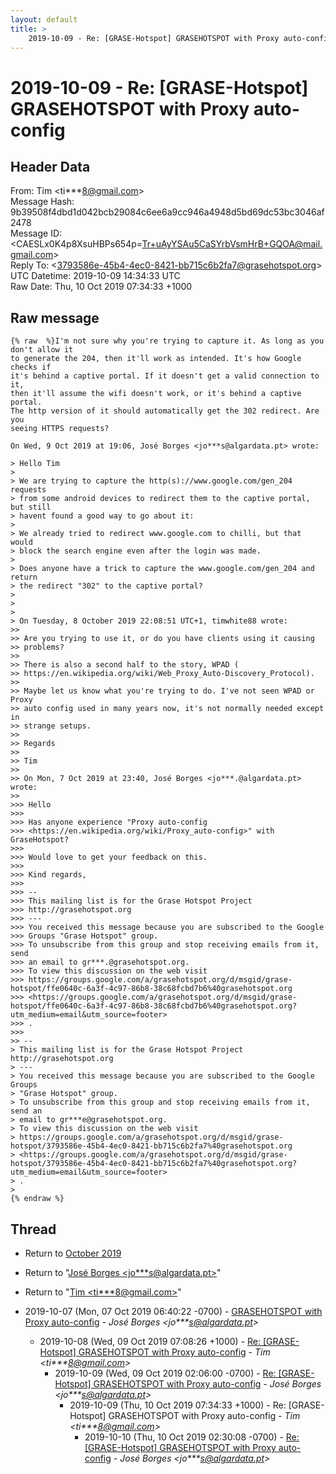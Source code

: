 ```yaml
---
layout: default
title: >
    2019-10-09 - Re: [GRASE-Hotspot] GRASEHOTSPOT with Proxy auto-config
---
```


# 2019-10-09 - Re: [GRASE-Hotspot] GRASEHOTSPOT with Proxy auto-config

## Header Data

From: Tim \<ti***8@gmail.com\><br>
Message Hash: 9b39508f4dbd1d042bcb29084c6ee6a9cc946a4948d5bd69dc53bc3046af2478<br>
Message ID: \<CAESLx0K4p8XsuHBPs654p=Tr+uAyYSAu5CaSYrbVsmHrB+GQOA@mail.gmail.com\><br>
Reply To: \<3793586e-45b4-4ec0-8421-bb715c6b2fa7@grasehotspot.org\><br>
UTC Datetime: 2019-10-09 14:34:33 UTC<br>
Raw Date: Thu, 10 Oct 2019 07:34:33 +1000<br>

## Raw message

```
{% raw  %}I'm not sure why you're trying to capture it. As long as you don't allow it
to generate the 204, then it'll work as intended. It's how Google checks if
it's behind a captive portal. If it doesn't get a valid connection to it,
then it'll assume the wifi doesn't work, or it's behind a captive portal.
The http version of it should automatically get the 302 redirect. Are you
seeing HTTPS requests?

On Wed, 9 Oct 2019 at 19:06, José Borges <jo***s@algardata.pt> wrote:

> Hello Tim
>
> We are trying to capture the http(s)://www.google.com/gen_204 requests
> from some android devices to redirect them to the captive portal, but still
> havent found a good way to go about it:
>
> We already tried to redirect www.google.com to chilli, but that would
> block the search engine even after the login was made.
>
> Does anyone have a trick to capture the www.google.com/gen_204 and return
> the redirect "302" to the captive portal?
>
>
>
> On Tuesday, 8 October 2019 22:08:51 UTC+1, timwhite88 wrote:
>>
>> Are you trying to use it, or do you have clients using it causing
>> problems?
>>
>> There is also a second half to the story, WPAD (
>> https://en.wikipedia.org/wiki/Web_Proxy_Auto-Discovery_Protocol).
>>
>> Maybe let us know what you're trying to do. I've not seen WPAD or Proxy
>> auto config used in many years now, it's not normally needed except in
>> strange setups.
>>
>> Regards
>>
>> Tim
>>
>> On Mon, 7 Oct 2019 at 23:40, José Borges <jo***.@algardata.pt> wrote:
>>
>>> Hello
>>>
>>> Has anyone experience "Proxy auto-config
>>> <https://en.wikipedia.org/wiki/Proxy_auto-config>" with GraseHotspot?
>>>
>>> Would love to get your feedback on this.
>>>
>>> Kind regards,
>>>
>>> --
>>> This mailing list is for the Grase Hotspot Project
>>> http://grasehotspot.org
>>> ---
>>> You received this message because you are subscribed to the Google
>>> Groups "Grase Hotspot" group.
>>> To unsubscribe from this group and stop receiving emails from it, send
>>> an email to gr***.@grasehotspot.org.
>>> To view this discussion on the web visit
>>> https://groups.google.com/a/grasehotspot.org/d/msgid/grase-hotspot/ffe0640c-6a3f-4c97-86b8-38c68fcbd7b6%40grasehotspot.org
>>> <https://groups.google.com/a/grasehotspot.org/d/msgid/grase-hotspot/ffe0640c-6a3f-4c97-86b8-38c68fcbd7b6%40grasehotspot.org?utm_medium=email&utm_source=footer>
>>> .
>>>
>> --
> This mailing list is for the Grase Hotspot Project http://grasehotspot.org
> ---
> You received this message because you are subscribed to the Google Groups
> "Grase Hotspot" group.
> To unsubscribe from this group and stop receiving emails from it, send an
> email to gr***e@grasehotspot.org.
> To view this discussion on the web visit
> https://groups.google.com/a/grasehotspot.org/d/msgid/grase-hotspot/3793586e-45b4-4ec0-8421-bb715c6b2fa7%40grasehotspot.org
> <https://groups.google.com/a/grasehotspot.org/d/msgid/grase-hotspot/3793586e-45b4-4ec0-8421-bb715c6b2fa7%40grasehotspot.org?utm_medium=email&utm_source=footer>
> .
>
{% endraw %}
```

## Thread

+ Return to [October 2019](/archive/2019/10)

+ Return to "[José Borges <jo***s<span>@</span>algardata.pt>](/authors/jo___s_at_algardata_pt)"
+ Return to "[Tim <ti***8<span>@</span>gmail.com>](/authors/ti___8_at_gmail_com)"

+ 2019-10-07 (Mon, 07 Oct 2019 06:40:22 -0700) - [GRASEHOTSPOT with Proxy auto-config](/archive/2019/10/b3fb9c2bb30f20d7f064d9ba4c6ec99ca21760ec975b58cd29cd3fac8e5c559b) - _José Borges \<jo***s@algardata.pt\>_
  + 2019-10-08 (Wed, 09 Oct 2019 07:08:26 +1000) - [Re: [GRASE-Hotspot] GRASEHOTSPOT with Proxy auto-config](/archive/2019/10/e5208ce286b8ffa35ccbbfb39dd60d341fc0bb5877b289a868bcd3716902eccb) - _Tim \<ti***8@gmail.com\>_
    + 2019-10-09 (Wed, 09 Oct 2019 02:06:00 -0700) - [Re: [GRASE-Hotspot] GRASEHOTSPOT with Proxy auto-config](/archive/2019/10/e7138c057e9ed7eb1da4b5a23896314db83097ce5099ed0e73ec1f9251bf0690) - _José Borges \<jo***s@algardata.pt\>_
      + 2019-10-09 (Thu, 10 Oct 2019 07:34:33 +1000) - Re: [GRASE-Hotspot] GRASEHOTSPOT with Proxy auto-config - _Tim \<ti***8@gmail.com\>_
        + 2019-10-10 (Thu, 10 Oct 2019 02:30:08 -0700) - [Re: [GRASE-Hotspot] GRASEHOTSPOT with Proxy auto-config](/archive/2019/10/76d8c07d352ef4dfb3bfeab6586ff5d7198d59cdd0ee49449ad10171fa87b730) - _José Borges \<jo***s@algardata.pt\>_

